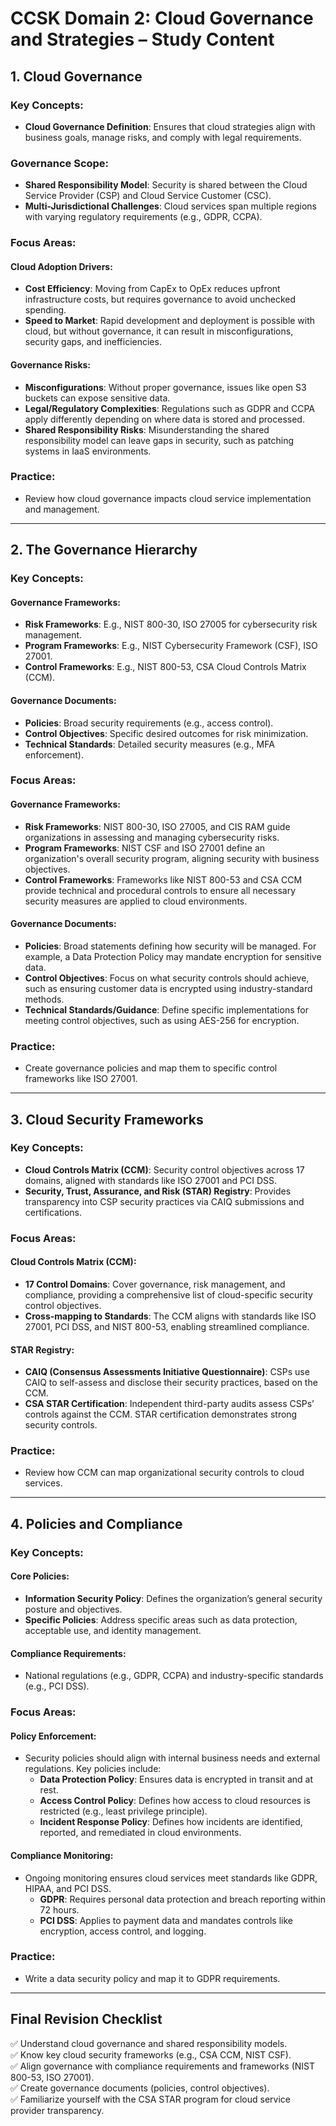 # CCSK Domain 2: Cloud Governance and Strategies – Study Content

## 1. Cloud Governance

### Key Concepts:
- **Cloud Governance Definition**: Ensures that cloud strategies align with business goals, manage risks, and comply with legal requirements.

### Governance Scope:
- **Shared Responsibility Model**: Security is shared between the Cloud Service Provider (CSP) and Cloud Service Customer (CSC).
- **Multi-Jurisdictional Challenges**: Cloud services span multiple regions with varying regulatory requirements (e.g., GDPR, CCPA).

### Focus Areas:
#### Cloud Adoption Drivers:
- **Cost Efficiency**: Moving from CapEx to OpEx reduces upfront infrastructure costs, but requires governance to avoid unchecked spending.
- **Speed to Market**: Rapid development and deployment is possible with cloud, but without governance, it can result in misconfigurations, security gaps, and inefficiencies.

#### Governance Risks:
- **Misconfigurations**: Without proper governance, issues like open S3 buckets can expose sensitive data.
- **Legal/Regulatory Complexities**: Regulations such as GDPR and CCPA apply differently depending on where data is stored and processed.
- **Shared Responsibility Risks**: Misunderstanding the shared responsibility model can leave gaps in security, such as patching systems in IaaS environments.

### Practice:
- Review how cloud governance impacts cloud service implementation and management.

---

## 2. The Governance Hierarchy

### Key Concepts:

#### Governance Frameworks:
- **Risk Frameworks**: E.g., NIST 800-30, ISO 27005 for cybersecurity risk management.
- **Program Frameworks**: E.g., NIST Cybersecurity Framework (CSF), ISO 27001.
- **Control Frameworks**: E.g., NIST 800-53, CSA Cloud Controls Matrix (CCM).

#### Governance Documents:
- **Policies**: Broad security requirements (e.g., access control).
- **Control Objectives**: Specific desired outcomes for risk minimization.
- **Technical Standards**: Detailed security measures (e.g., MFA enforcement).

### Focus Areas:

#### Governance Frameworks:
- **Risk Frameworks**: NIST 800-30, ISO 27005, and CIS RAM guide organizations in assessing and managing cybersecurity risks.
- **Program Frameworks**: NIST CSF and ISO 27001 define an organization's overall security program, aligning security with business objectives.
- **Control Frameworks**: Frameworks like NIST 800-53 and CSA CCM provide technical and procedural controls to ensure all necessary security measures are applied to cloud environments.

#### Governance Documents:
- **Policies**: Broad statements defining how security will be managed. For example, a Data Protection Policy may mandate encryption for sensitive data.
- **Control Objectives**: Focus on what security controls should achieve, such as ensuring customer data is encrypted using industry-standard methods.
- **Technical Standards/Guidance**: Define specific implementations for meeting control objectives, such as using AES-256 for encryption.

### Practice:
- Create governance policies and map them to specific control frameworks like ISO 27001.

---

## 3. Cloud Security Frameworks

### Key Concepts:
- **Cloud Controls Matrix (CCM)**: Security control objectives across 17 domains, aligned with standards like ISO 27001 and PCI DSS.
- **Security, Trust, Assurance, and Risk (STAR) Registry**: Provides transparency into CSP security practices via CAIQ submissions and certifications.

### Focus Areas:
#### Cloud Controls Matrix (CCM):
- **17 Control Domains**: Cover governance, risk management, and compliance, providing a comprehensive list of cloud-specific security control objectives.
- **Cross-mapping to Standards**: The CCM aligns with standards like ISO 27001, PCI DSS, and NIST 800-53, enabling streamlined compliance.

#### STAR Registry:
- **CAIQ (Consensus Assessments Initiative Questionnaire)**: CSPs use CAIQ to self-assess and disclose their security practices, based on the CCM.
- **CSA STAR Certification**: Independent third-party audits assess CSPs’ controls against the CCM. STAR certification demonstrates strong security controls.

### Practice:
- Review how CCM can map organizational security controls to cloud services.

---

## 4. Policies and Compliance

### Key Concepts:

#### Core Policies:
- **Information Security Policy**: Defines the organization’s general security posture and objectives.
- **Specific Policies**: Address specific areas such as data protection, acceptable use, and identity management.

#### Compliance Requirements:
- National regulations (e.g., GDPR, CCPA) and industry-specific standards (e.g., PCI DSS).

### Focus Areas:
#### Policy Enforcement:
- Security policies should align with internal business needs and external regulations. Key policies include:
  - **Data Protection Policy**: Ensures data is encrypted in transit and at rest.
  - **Access Control Policy**: Defines how access to cloud resources is restricted (e.g., least privilege principle).
  - **Incident Response Policy**: Defines how incidents are identified, reported, and remediated in cloud environments.

#### Compliance Monitoring:
- Ongoing monitoring ensures cloud services meet standards like GDPR, HIPAA, and PCI DSS.
  - **GDPR**: Requires personal data protection and breach reporting within 72 hours.
  - **PCI DSS**: Applies to payment data and mandates controls like encryption, access control, and logging.

### Practice:
- Write a data security policy and map it to GDPR requirements.

---

## Final Revision Checklist
✅ Understand cloud governance and shared responsibility models.  
✅ Know key cloud security frameworks (e.g., CSA CCM, NIST CSF).  
✅ Align governance with compliance requirements and frameworks (NIST 800-53, ISO 27001).  
✅ Create governance documents (policies, control objectives).  
✅ Familiarize yourself with the CSA STAR program for cloud service provider transparency.
